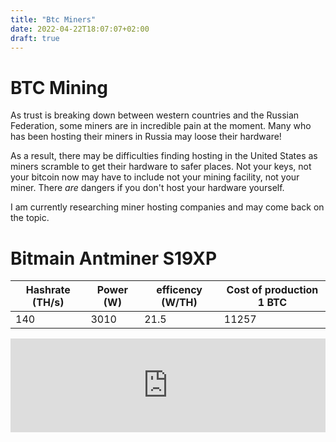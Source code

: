 ```yaml
---
title: "Btc Miners"
date: 2022-04-22T18:07:07+02:00
draft: true
---
```


# BTC Mining

As trust is breaking down between western countries and the Russian Federation, some miners are in incredible pain at the moment. Many who has been hosting their miners in Russia may loose their hardware!

As a result, there may be difficulties finding hosting in the United States as miners scramble to get their hardware to safer places.
Not your keys, not your bitcoin now may have to include not your mining facility, not your miner. There _are_ dangers if you don't host your hardware yourself.

I am currently researching miner hosting companies and may come back on the topic.



# Bitmain Antminer S19XP

| Hashrate (TH/s) | Power (W) | efficency (W/TH) |Cost of production 1 BTC |
|--|--| -- | -- |
| 140 | 3010 | 21.5 | 11257 |

<iframe id="braiins-insights-iframe" src="https://insights.braiins.com/embed/en/profitability-calculator/" scrolling="no" style="border: none; width: 1px; min-width: 100%;"></iframe><script src="https://cdnjs.cloudflare.com/ajax/libs/iframe-resizer/4.3.2/iframeResizer.min.js" integrity="sha512-dnvR4Aebv5bAtJxDunq3eE8puKAJrY9GBJYl9GC6lTOEC76s1dbDfJFcL9GyzpaDW4vlI/UjR8sKbc1j6Ynx6w==" crossorigin="anonymous" referrerpolicy="no-referrer"></script><script type="text/javascript">iFrameResize({ scrolling: false, sizeWidth: false, sizeHeight: true }, '#braiins-insights-iframe')</script>